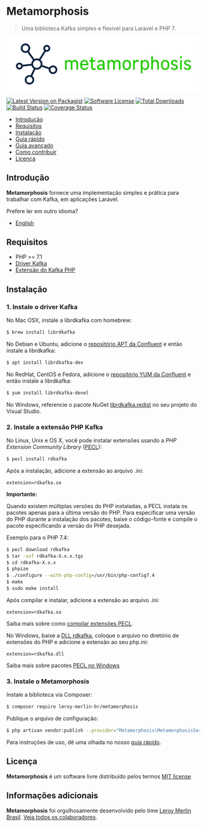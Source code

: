 # Metamorphosis

> Uma biblioteca Kafka simples e flexível para Laravel e PHP 7.

![Metamorphosis](./docs/logo.png)

[![Latest Version on Packagist](https://img.shields.io/packagist/v/leroy-merlin-br/metamorphosis.svg?style=flat-square)](https://packagist.org/packages/leroy-merlin-br/metamorphosis)
[![Software License](https://img.shields.io/badge/license-MIT-brightgreen.svg?style=flat-square)](#licença)
[![Total Downloads](https://img.shields.io/packagist/dt/leroy-merlin-br/metamorphosis.svg?style=flat-square)](https://packagist.org/packages/leroy-merlin-br/metamorphosis)
[![Build Status](https://github.com/leroy-merlin-br/metamorphosis/workflows/Tests/badge.svg)](https://github.com/leroy-merlin-br/metamorphosis/actions?query=workflow%3ATests)
[![Coverage Status](https://app.codacy.com/project/badge/Coverage/68b086fe75294d3e8c21a72addccb1bc)](https://www.codacy.com/gh/leroy-merlin-br/metamorphosis/dashboard?utm_source=github.com&utm_medium=referral&utm_content=leroy-merlin-br/metamorphosis&utm_campaign=Badge_Coverage)

- [Introdução](#introdução)
- [Requisitos](#requisitos)
- [Instalação](#instalação)
- [Guia rápido](docs/quick-usage.pt.md)
- [Guia avançado](docs/advanced.pt.md)
- [Como contribuir](docs/CONTRIBUTING.pt.md)
- [Licença](#licença)


<a name="introduction"></a>
## Introdução

**Metamorphosis** fornece uma implementação simples e prática para trabalhar com Kafka, em aplicações Laravel.

Prefere ler em outro idioma?
- [English](readme.md)

<a name="requirements"></a>
## Requisitos

- PHP >= 7.1
- [Driver Kafka](https://github.com/edenhill/librdkafka)
- [Extensão do Kafka PHP](https://github.com/arnaud-lb/php-rdkafka)

<a name="installation"></a>
## Instalação

### 1. Instale o driver Kafka 

No Mac OSX, instale a librdkafka com homebrew:

```bash
$ brew install librdkafka
```

No Debian e Ubuntu, adicione o [repositório APT da Confluent](https://docs.confluent.io/current/installation/installing_cp/deb-ubuntu.html#get-the-software) e então instale a librdkafka:

 ```bash
 $ apt install librdkafka-dev
 ```

No RedHat, CentOS e Fedora, adicione o [repositório YUM da Confluent](https://docs.confluent.io/current/installation/installing_cp/rhel-centos.html#get-the-software) e então instale a librdkafka:

```bash
$ yum install librdkafka-devel
```

No Windows, referencie o pacote NuGet [librdkafka.redist](https://www.nuget.org/packages/librdkafka.redist/) no seu projeto do Visual Studio.


### 2. Instale a extensão PHP Kafka

No Linux, Unix e OS X, você pode instalar extensões usando a *PHP Extension Community Library* ([PECL](https://www.php.net/manual/en/install.pecl.intro.php)):

```bash
$ pecl install rdkafka
```
Após a instalação, adicione a extensão ao arquivo .ini:

```
extension=rdkafka.so
```
**Importante:**

Quando existem múltiplas versões do PHP instaladas, a PECL instala os pacotes apenas para a última versão do PHP.
Para especificar uma versão do PHP durante a instalação dos pacotes, 
baixe o código-fonte e compile o pacote especificando a versão do PHP desejada.

Exemplo para o PHP 7.4:

```bash
$ pecl download rdkafka
$ tar -xvf rdkafka-X.x.x.tgz
$ cd rdkafka-X.x.x
$ phpize
$ ./configure --with-php-config=/usr/bin/php-config7.4
$ make
$ sudo make install
``` 

Após compilar e instalar, adicione a extensão ao arquivo .ini:

```
extension=rdkafka.so
```
Saiba mais sobre como [compilar extensões PECL](https://www.php.net/manual/en/install.pecl.phpize.php). 

No Windows, baixe a [DLL rdkafka](https://pecl.php.net/package/rdkafka/),
coloque o arquivo no diretório de extensões do PHP e adicione a extensão ao seu php.ini:

```
extension=rdkafka.dll
```

Saiba mais sobre pacotes [PECL no Windows](https://www.php.net/manual/en/install.pecl.windows.php)


### 3. Instale o Metamorphosis

Instale a biblioteca via Composer:

```bash
$ composer require leroy-merlin-br/metamorphosis
```

Publique o arquivo de configuração:


```bash
$ php artisan vendor:publish --provider="Metamorphosis\MetamorphosisServiceProvider"
```

Para instruções de uso, dê uma olhada no nosso [guia rápido](docs/quick-usage.pt.md).

<a name="license"></a>
## Licença

**Metamorphosis** é um software livre distribuído pelos termos [MIT license](http://opensource.org/licenses/MIT)

<a name="additional_information"></a>
## Informações adicionais

**Metamorphosis** foi orgulhosamente desenvolvido pelo time [Leroy Merlin Brasil](https://github.com/leroy-merlin-br). [Veja todos os colaboradores](https://github.com/leroy-merlin-br/metamorphosis/graphs/contributors).
